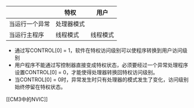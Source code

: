 | | 特权 | 用户|
|----|----|----|
|当运行一个异常| 处理器模式| |
|当运行主程序| 线程模式| 线程模式|

- 通过写CONTROL[0] = 1，软件在特权访问级别可以使程序转换到用户访问级别
- 用户程序不能通过写控制器直接变成特权状态，必须要经过一个异常处理程序设置CONTROL[0] = 0，才能使得处理器转换回特权访问级别。
- 当CONTROL[0] = 0时，异常发生时只有处理器的模式发生了变化，访问级别始终停留在特权状态。

[[CM3中的NVIC]]